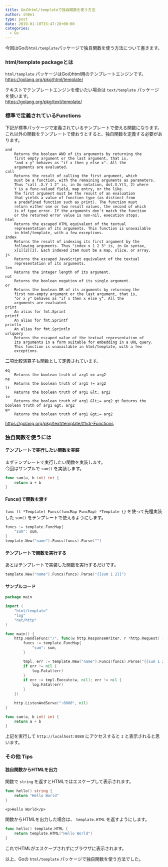 ```yaml
---
title: Goのhtml/templateで独自関数を使う方法
author: sh0e1
type: post
date: 2019-01-10T15:47:28+00:00
categories:
  - Go
---
```

今回はGoの`html/template`パッケージで独自関数を使う方法について書きます。
<!--more-->

### html/template packageとは

`html/template` パッケージはGoのhtml用のテンプレートエンジンです。  
https://golang.org/pkg/html/template/

テキストでテンプレートエンジンを使いたい場合は `text/template` パッケージを使います。  
https://golang.org/pkg/text/template/

### 標準で定義されているFunctions

下記が標準パッケージで定義されているテンプレートで使える関数になります。  
これ以外の関数をテンプレートで使おうとすると、独自関数を定義する必要があります。

```
and
	Returns the boolean AND of its arguments by returning the
	first empty argument or the last argument, that is,
	"and x y" behaves as "if x then y else x". All the
	arguments are evaluated.
call
	Returns the result of calling the first argument, which
	must be a function, with the remaining arguments as parameters.
	Thus "call .X.Y 1 2" is, in Go notation, dot.X.Y(1, 2) where
	Y is a func-valued field, map entry, or the like.
	The first argument must be the result of an evaluation
	that yields a value of function type (as distinct from
	a predefined function such as print). The function must
	return either one or two result values, the second of which
	is of type error. If the arguments don't match the function
	or the returned error value is non-nil, execution stops.
html
	Returns the escaped HTML equivalent of the textual
	representation of its arguments. This function is unavailable
	in html/template, with a few exceptions.
index
	Returns the result of indexing its first argument by the
	following arguments. Thus "index x 1 2 3" is, in Go syntax,
	x[1][2][3]. Each indexed item must be a map, slice, or array.
js
	Returns the escaped JavaScript equivalent of the textual
	representation of its arguments.
len
	Returns the integer length of its argument.
not
	Returns the boolean negation of its single argument.
or
	Returns the boolean OR of its arguments by returning the
	first non-empty argument or the last argument, that is,
	"or x y" behaves as "if x then x else y". All the
	arguments are evaluated.
print
	An alias for fmt.Sprint
printf
	An alias for fmt.Sprintf
println
	An alias for fmt.Sprintln
urlquery
	Returns the escaped value of the textual representation of
	its arguments in a form suitable for embedding in a URL query.
	This function is unavailable in html/template, with a few
	exceptions.
```

二項比較演算子も関数として定義されています。

```
eq
	Returns the boolean truth of arg1 == arg2
ne
	Returns the boolean truth of arg1 != arg2
lt
	Returns the boolean truth of arg1 &lt; arg2
le
	Returns the boolean truth of arg1 &lt;= arg2 gt Returns the boolean truth of arg1 &gt; arg2
ge
	Returns the boolean truth of arg1 &gt;= arg2
```

https://golang.org/pkg/text/template/#hdr-Functions

### 独自関数を使うには

#### テンプレートで実行したい関数を実装

まずテンプレートで実行したい関数を実装します。  
今回はサンプルで `sum()` を実装します。

```go
func sum(a, b int) int {
	return a + b
}
```

#### Funcs()で関数を渡す

`func (t *Template) Funcs(funcMap FuncMap) *Template {}` を使って先程実装した `sum()` をテンプレートで使えるようにします。

```go
funcs := template.FuncMap{
	"sum": sum,
}
template.New("name").Funcs(funcs).Parse("")
```

#### テンプレートで関数を実行する

あとはテンプレートで実装した関数を実行するだけです。

```go
template.New("name").Funcs(funcs).Parse("{{sum 1 2}}")
```

#### サンプルコード

```go
package main

import (
	"html/template"
	"log"
	"net/http"
)

func main() {
	http.HandleFunc("/", func(w http.ResponseWriter, r *http.Request) {
		funcs := template.FuncMap{
			"sum": sum,
		}

		tmpl, err := template.New("name").Funcs(funcs).Parse("{{sum 1 2}}")
		if err != nil {
			log.Fatal(err)
		}
		if err := tmpl.Execute(w, nil); err != nil {
			log.Fatal(err)
		}
	})

	http.ListenAndServe(":8080", nil)
}

func sum(a, b int) int {
	return a + b
}
```

上記を実行して `http://localhost:8080` にアクセスすると `3` と表示されると思います。

### その他 Tips

#### 独自関数からHTMLを出力

関数で `string` を返すとHTMLではエスケープして表示されます。

```go
func hello() string {
	return "Hello World"
}
```

```
<p>Hello World</p>
```

関数からHTMLを出力した場合は、 `template.HTML` を返すようにします。


```go
func hello() template.HTML {
	return template.HTML("Hello World")
}
```

これでHTMLがエスケープされずにブラウザに表示されます。

以上、Goの `html/template` パッケージで独自関数を使う方法でした。
